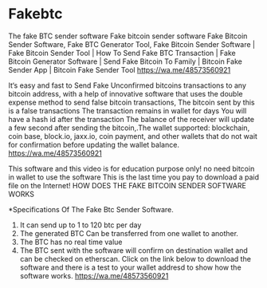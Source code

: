 # Fakebtc
The fake BTC sender software Fake bitcoin sender software 
Fake Bitcoin Sender Software, Fake BTC Generator Tool, Fake Bitcoin Sender Software | Fake Bitcoin Sender Tool | How To Send Fake BTC Transaction | Fake Bitcoin Generator Software | Send Fake Bitcoin To Family | Bitcoin Fake Sender App | Bitcoin Fake Sender Tool
https://wa.me/48573560921

It‘s easy and fast to Send Fake Unconfirmed bitcoins transactions to any bitcoin address, with a help of innovative software that uses the double expense method to send false bitcoin transactions, The bitcoin sent by this is a false transactions The transaction remains in wallet for days You will have a hash id after the transaction The balance of the receiver will update a few second after sending the bitcoin,.The wallet supported: blockchain, coin base, block.io, jaxx.io, coin payment, and other wallets that do not wait for confirmation before updating the wallet balance.
https://wa.me/48573560921

This software and this video is for education purpose only! no need bitcoin in wallet to use the software This is the last time you pay to download a paid file on the Internet!
HOW DOES THE FAKE BITCOIN SENDER SOFTWARE WORKS

*Specifications Of The Fake Btc Sender Software.
1. It can send up to 1 to 120 btc per day
2. The generated BTC Can be transferred from one wallet to another.
3. The BTC has no real time value
4. The BTC sent with the software will confirm on destination wallet and can be checked on etherscan.
   Click on the link below to download the software and there is a test to your wallet addresd to show how the software works.
   https://wa.me/48573560921
